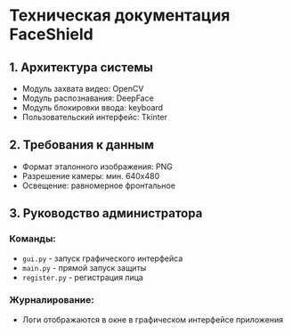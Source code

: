# Техническая документация FaceShield

## 1. Архитектура системы
- Модуль захвата видео: OpenCV
- Модуль распознавания: DeepFace
- Модуль блокировки ввода: keyboard
- Пользовательский интерфейс: Tkinter

## 2. Требования к данным
- Формат эталонного изображения: PNG
- Разрешение камеры: мин. 640x480
- Освещение: равномерное фронтальное

## 3. Руководство администратора
### Команды:
- `gui.py` - запуск графического интерфейса
- `main.py` - прямой запуск защиты
- `register.py` - регистрация лица

### Журналирование:
- Логи отображаются в окне в графическом интерфейсе приложения
